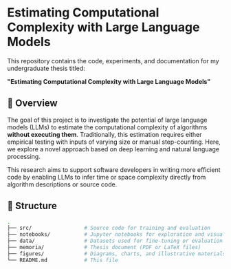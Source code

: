 # Estimating Computational Complexity with Large Language Models

This repository contains the code, experiments, and documentation for my undergraduate thesis titled:

**"Estimating Computational Complexity with Large Language Models"**

## 🧠 Overview

The goal of this project is to investigate the potential of large language models (LLMs) to estimate the computational complexity of algorithms **without executing them**. Traditionally, this estimation requires either empirical testing with inputs of varying size or manual step-counting. Here, we explore a novel approach based on deep learning and natural language processing.

This research aims to support software developers in writing more efficient code by enabling LLMs to infer time or space complexity directly from algorithm descriptions or source code.

## 📂 Structure

```bash
.
├── src/                 # Source code for training and evaluation
├── notebooks/           # Jupyter notebooks for exploration and visualization
├── data/                # Datasets used for fine-tuning or evaluation
├── memoria/             # Thesis document (PDF or LaTeX files)
├── figures/             # Diagrams, charts, and illustrative materials
└── README.md            # This file
